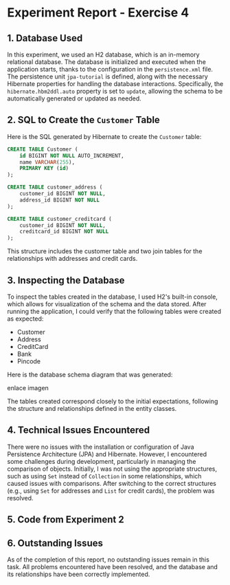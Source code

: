 
# Experiment Report - Exercise 4

## 1. Database Used

In this experiment, we used an H2 database, which is an in-memory relational database. 
The database is initialized and executed when the application starts, thanks to the configuration in the `persistence.xml` file. 
The persistence unit `jpa-tutorial` is defined, along with the necessary Hibernate properties for handling the database interactions. 
Specifically, the `hibernate.hbm2ddl.auto` property is set to `update`, allowing the schema to be automatically generated or updated as needed.

## 2. SQL to Create the `Customer` Table

Here is the SQL generated by Hibernate to create the `Customer` table:

```sql
CREATE TABLE Customer (
    id BIGINT NOT NULL AUTO_INCREMENT,
    name VARCHAR(255),
    PRIMARY KEY (id)
);

CREATE TABLE customer_address (
    customer_id BIGINT NOT NULL,
    address_id BIGINT NOT NULL
);

CREATE TABLE customer_creditcard (
    customer_id BIGINT NOT NULL,
    creditcard_id BIGINT NOT NULL
);
```

This structure includes the customer table and two join tables for the relationships with addresses and credit cards.

## 3. Inspecting the Database

To inspect the tables created in the database, I used H2's built-in console, which allows for visualization of the schema and the data stored. After running the application, I could verify that the following tables were created as expected:

- Customer
- Address
- CreditCard
- Bank
- Pincode

Here is the database schema diagram that was generated:

enlace imagen


The tables created correspond closely to the initial expectations, following the structure and relationships defined in the entity classes.

## 4. Technical Issues Encountered

There were no issues with the installation or configuration of Java Persistence Architecture (JPA) and Hibernate. However, I encountered some challenges during development, particularly in managing the comparison of objects. Initially, I was not using the appropriate structures, such as using `Set` instead of `Collection` in some relationships, which caused issues with comparisons. After switching to the correct structures (e.g., using `Set` for addresses and `List` for credit cards), the problem was resolved.

## 5. Code from Experiment 2



## 6. Outstanding Issues

As of the completion of this report, no outstanding issues remain in this task. All problems encountered have been resolved, and the database and its relationships have been correctly implemented.
